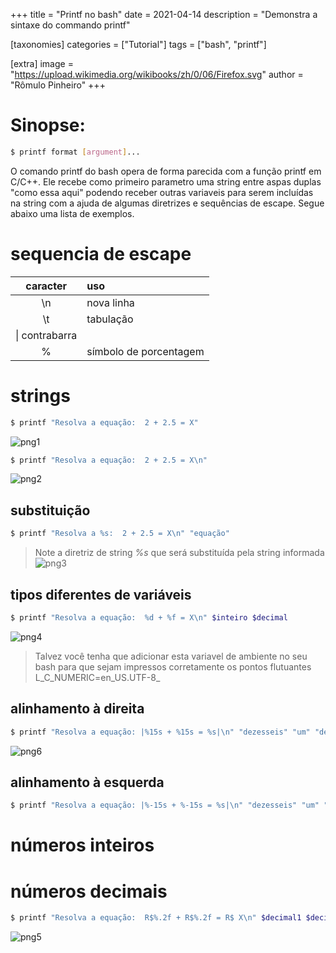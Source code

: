 +++
title = "Printf no bash"
date = 2021-04-14
description = "Demonstra a sintaxe do commando printf"

[taxonomies]
categories = ["Tutorial"]
tags = ["bash", "printf"]

[extra]
image = "https://upload.wikimedia.org/wikibooks/zh/0/06/Firefox.svg"
author = "Rômulo Pinheiro"
+++


# Sinopse:
```bash
$ printf format [argument]...
```

O comando printf do bash opera de forma parecida com a função printf em C/C++. Ele recebe como primeiro parametro uma string entre aspas duplas "como essa aqui" podendo receber outras variaveis para serem incluídas na string com a ajuda de algumas diretrizes e sequências de escape. Segue abaixo uma lista de exemplos.  

# sequencia de escape
|caracter|uso|
|:---:|:---|
|\n| nova linha|
|\t| tabulação|
|\\| contrabarra|
|\%| símbolo de porcentagem|

# strings
```bash 
$ printf "Resolva a equação:  2 + 2.5 = X"
```
![png1]("images/output1.png")

```bash
$ printf "Resolva a equação:  2 + 2.5 = X\n"

```
![png2]("images/output2.png")

## substituição
```bash
$ printf "Resolva a %s:  2 + 2.5 = X\n" "equação"

```
>Note a diretriz de string _%s_ que será substituída pela string informada
![png3]("images/output3.png")

## tipos diferentes de variáveis
```bash
$ printf "Resolva a equação:  %d + %f = X\n" $inteiro $decimal	
```
![png4]("images/output4.png")

>Talvez você tenha que adicionar esta variavel de ambiente no seu bash para que sejam impressos corretamente os pontos flutuantes L_C_NUMERIC=en_US.UTF-8_

## alinhamento à direita
```bash
$ printf "Resolva a equação: |%15s + %15s = %s|\n" "dezesseis" "um" "dezessete"

```
![png6]("images/output6.png")
	
## alinhamento à esquerda
```bash
$ printf "Resolva a equação: |%-15s + %-15s = %s|\n" "dezesseis" "um" "dezessete"
```
 
# números inteiros

# números decimais
```bash
$ printf "Resolva a equação:  R$%.2f + R$%.2f = R$ X\n" $decimal1 $decimal2
```
![png5]("images/output5.png")

	
